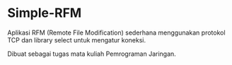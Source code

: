 # Simple-RFM

Aplikasi RFM (Remote File Modification) sederhana menggunakan protokol TCP dan library select untuk mengatur koneksi. 

Dibuat sebagai tugas mata kuliah Pemrograman Jaringan.
